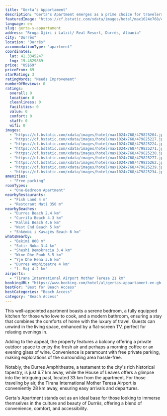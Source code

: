 ```yaml
---
title: "Gerta’s Appartament"
description: "Gerta's Apartment emerges as a prime choice for travelers seeking comfort and convenience in Durrës."
featuredImage: "https://cf.bstatic.com/xdata/images/hotel/max1024x768/479825204.jpg?k=6eb4021cb3f4e9ca0f7bae1c0688d6b265adf191a5b3cb2538d38cbefa36ebb8&o=&hp=1"
language: en
slug: gerta-s-appartament
address: "Rruga Gjiri i Lalzit/ Real Resort, Durrës, Albania"
city: "Durrës"
location: "Durrës"
accommodationType: "apartment"
coordinates:
  lat: 41.3345247
  lng: 19.4829869
price: "US$69"
priceFrom: 69
starRating: 3
ratingWords: "Needs Improvement"
numberOfReviews: 0
ratings:
  overall: 0
  location: 0
  cleanliness: 0
  facilities: 0
  value: 0
  comfort: 0
  staff: 0
  wifi: 0
images:
  - "https://cf.bstatic.com/xdata/images/hotel/max1024x768/479825204.jpg?k=6eb4021cb3f4e9ca0f7bae1c0688d6b265adf191a5b3cb2538d38cbefa36ebb8&o=&hp=1"
  - "https://cf.bstatic.com/xdata/images/hotel/max1024x768/479825227.jpg?k=085824f70564610b0af33fe32facc23687bd3c40ab7a30ef05d0d423e0c96d30&o=&hp=1"
  - "https://cf.bstatic.com/xdata/images/hotel/max1024x768/479825224.jpg?k=175cf70cd59d09991b7cde6f29b99534e273ef17fa37d7b0ed4665c8e276e610&o=&hp=1"
  - "https://cf.bstatic.com/xdata/images/hotel/max1024x768/479825271.jpg?k=31735b119e74005a4c892befe9e5ce07d8193552fe40baad472654950d1ac1a7&o=&hp=1"
  - "https://cf.bstatic.com/xdata/images/hotel/max1024x768/479825230.jpg?k=c5e29aa35555e50b3fbd69df5cdac64b5ae67bbce132d50ffa32b683253085b6&o=&hp=1"
  - "https://cf.bstatic.com/xdata/images/hotel/max1024x768/479825277.jpg?k=48ff2d9ac53d6092de37e5459fff239f936f36fe8c963bd89bb5b8c2dbc35aa2&o=&hp=1"
  - "https://cf.bstatic.com/xdata/images/hotel/max1024x768/479825262.jpg?k=dbc3502962c77c35b16379f0a797d6facf95960fc791cc66d15181bc64e80ed7&o=&hp=1"
  - "https://cf.bstatic.com/xdata/images/hotel/max1024x768/479825239.jpg?k=2add7fd87c3062215a5d31a94d18b6904ad95a1d3ad5bf39f9669ac904457103&o=&hp=1"
  - "https://cf.bstatic.com/xdata/images/hotel/max1024x768/479825234.jpg?k=fec17ab12186ccd16e9f3ab67ff37f1c1b5db3e555024915e86914c965819517&o=&hp=1"
amenities:
  - "Free parking"
roomTypes:
  - "One-Bedroom Apartment"
nearbyRestaurants:
  - "Fish Land 4 m"
  - "Restorant Mati 350 m"
nearbyBeaches:
  - "Durres Beach 2.4 km"
  - "Currila Beach 4.3 km"
  - "Kallmi Beach 4.6 km"
  - "West End Beach 5 km"
  - "Shkëmbi i Kavajës Beach 6 km"
whatsNearby:
  - "Bekimi 800 m"
  - "Sotir Noka 3.4 km"
  - "Sheshi Demokracia 3.4 km"
  - "Wine Dhe Pooh 3.5 km"
  - "Yje Dhe Hena 3.6 km"
  - "Durres Amphiteatre 4 km"
  - "1. Maj 4.2 km"
airports:
  - "Tirana International Airport Mother Teresa 21 km"
bookingURL: "https://www.booking.com/hotel/al/gertas-appartament.en-gb.html?aid=8035640"
bestFor: "Best for Beach Access"
bestCategories: "Beach Access"
category: "Beach Access"
---
```


This well-appointed apartment boasts a serene bedroom, a fully equipped kitchen for those who love to cook, and a modern bathroom, ensuring a stay that combines the comforts of home with the luxury of travel. Guests can unwind in the living space, enhanced by a flat-screen TV, perfect for relaxing evenings in.

Adding to the appeal, the property features a balcony offering a private outdoor space to enjoy the fresh air and perhaps a morning coffee or an evening glass of wine. Convenience is paramount with free private parking, making explorations of the surrounding area hassle-free.

Notably, the Durres Amphitheatre, a testament to the city's rich historical tapestry, is just 6.7 km away, while the House of Leaves offers a glimpse into the intriguing past, located 33 km from the apartment. For those traveling by air, the Tirana International Mother Teresa Airport is conveniently 28 km away, ensuring easy arrivals and departures.

Gerta's Apartment stands out as an ideal base for those looking to immerse themselves in the culture and beauty of Durrës, offering a blend of convenience, comfort, and accessibility.
